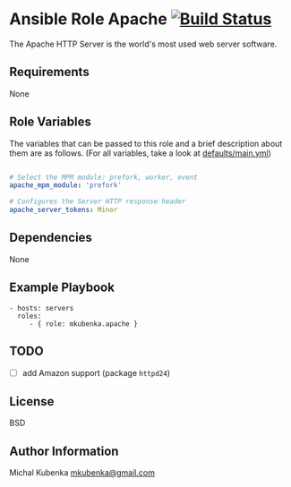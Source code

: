 # Ansible Role Apache [![Build Status](https://travis-ci.org/mkubenka/ansible-role-apache.svg?branch=master)](https://travis-ci.org/mkubenka/ansible-role-apache)

The Apache HTTP Server is the world's most used web server software.

## Requirements

None

## Role Variables

The variables that can be passed to this role and a brief description about
them are as follows. (For all variables, take a look at [defaults/main.yml](defaults/main.yml))

```yaml

# Select the MPM module: prefork, worker, event
apache_mpm_module: 'prefork'

# Configures the Server HTTP response header
apache_server_tokens: Minor

```

## Dependencies

None

## Example Playbook

    - hosts: servers
      roles:
         - { role: mkubenka.apache }

## TODO

* [ ] add Amazon support (package `httpd24`)

## License

BSD

## Author Information

Michal Kubenka <mkubenka@gmail.com>
